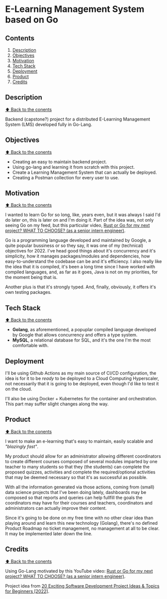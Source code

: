 # E-Learning Management System based on Go #

## Contents

1. [Description](#description)
1. [Objectives](#objectives)
1. [Motivation](#motivation)
1. [Tech Stack](#tech-stack)
1. [Deployment](#deployment)
1. [Product](#product)
1. [Credits](#credits)

## Description
[⬆ Back to the conents](#contents)

Backend (capstone?) project for a distributed E-Learning Management System (LMS) developed fully in Go-Lang.

## Objectives
[⬆ Back to the conents](#contents)

- Creating an easy to maintain backend project.
- Using go-lang and learning it from scratch with this project.
- Create a Learning Management System that can actually be deployed.
- Creating a Postman collection for every user to use.

## Motivation
[⬆ Back to the conents](#contents)

I wanted to learn Go for so long, like, years even, but it was always I said I'd do later on, this is later on and I'm doing it. Part of the idea was, not only seeing Go on my feed, but this particular video, [Rust or Go for my next project? WHAT TO CHOOSE? (as a senior intern engineer)](https://www.youtube.com/watch?v=LbmvbXPj8Fs).

Go is a programming language developed and maintained by Google, a quite popular bussiness or so they say, it was one of my (technical) objectives for 2022. I've head good things about it's concurrency and it's simplicity, how it manages packages/modules and dependencies, how easy-to-understand the codebase can be and it's efficiency. I also really like the idea that it is compiled, it's been a long time since I have worked with compiled languages, and, as far as it goes, Java is not on my priorities, for the moment being that is.

Another plus is that it's strongly typed. And, finally, obviously, it offers it's own testing packages.

## Tech Stack
[⬆ Back to the conents](#contents)

- **Golang**, as aforementioned, a popuplar compiled language developed by Google that allows concurrency and offers a type system.
- **MySQL**, a relational database for SQL, and it's the one I'm the most comfortable with.

## Deployment

I'll be using Github Actions as my main source of CI/CD configuration, the idea is for it to be _ready_ to be deployed to a Cloud Computing Hyperscaler, not necessarily that it is going to be deployed, even though I'd like to test it on the cloud.

I'll also be using Docker + Kubernetes for the container and orchestration. This part may suffer slight changes along the way.

## Product
[⬆ Back to the conents](#contents)

I want to make an e-learning that's easy to maintain, easily scalable and _"blazingly fast"_.

My product should allow for an administrator allowing different coordinators to create different courses composed of several modules imparted by one teacher to many students so that they (the students) can complete the proposed quizzes, activities and complete the required/optional activities that may be deemed necessary so that it's as successful as possible.

With all the information generated via those actions, coming from (small) data science projects that I've been doing lately, dashboards may be composed so that reports and queries can help fullfill the goals the coordinators may have for their courses and teachers, coordinators and administrators can actually improve their content.

Since it's going to be done on my free time with no other clear idea than playing around and learn this new technology (Golang), there's no defined Product Roadmap no ticket management, no management at all to be clear. It may be implemented later down the line.

## Credits
[⬆ Back to the conents](#contents)

Using Go-Lang motivated by this YouTube video: [Rust or Go for my next project? WHAT TO CHOOSE? (as a senior intern engineer)](https://www.youtube.com/watch?v=LbmvbXPj8Fs).

Project idea from [20 Exciting Software Development Project Ideas & Topics for Beginners [2022]](https://www.upgrad.com/blog/software-development-project-ideas-topics-for-beginners/#18_e-Learning_platform).